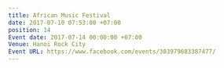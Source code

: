 ```yaml
---
title: African Music Festival
date: 2017-07-10 07:53:00 +07:00
position: 14
Event date: 2017-07-14 00:00:00 +07:00
Venue: Hanoi Rock City
Event URL: https://www.facebook.com/events/303979683387477/
---
```


